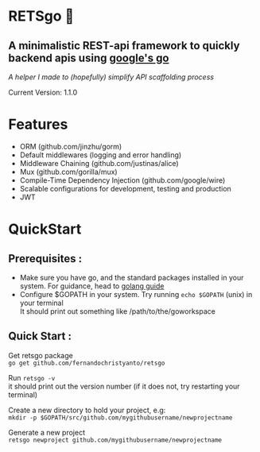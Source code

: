 # RETSgo 🐻
## A minimalistic REST-api framework to quickly backend apis using [google's go](https://golang.org/)

*A helper I made to (hopefully) simplify API scaffolding process*

Current Version: 1.1.0

# Features
+ ORM (github.com/jinzhu/gorm)
+ Default middlewares (logging and error handling)
+ Middleware Chaining (github.com/justinas/alice)
+ Mux (github.com/gorilla/mux)
+ Compile-Time Dependency Injection (github.com/google/wire)
+ Scalable configurations for development, testing and production
+ JWT


# QuickStart
## Prerequisites :
- Make sure you have go, and the standard packages installed in your system. For guidance, head to [golang guide](https://golang.org/)
- Configure $GOPATH in your system. Try running `echo $GOPATH` (unix) in your terminal  
  It should print out something like /path/to/the/goworkspace

## Quick Start :
Get retsgo package  
`go get github.com/fernandochristyanto/retsgo`

Run `retsgo -v`  
it should print out the version number (if it does not, try restarting your terminal)

Create a new directory to hold your project, e.g:   
`mkdir -p $GOPATH/src/github.com/mygithubusername/newprojectname`

Generate a new project  
`retsgo newproject github.com/mygithubusername/newprojectname`
